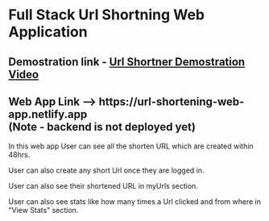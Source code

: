 <h1>Full Stack Url Shortning Web Application</h1>

<h2>Demostration link - <a href="https://drive.google.com/drive/folders/17lGqTgGDxpSF3xWkjzeJTeyouG7EMtFw?usp=sharing">Url Shortner Demostration Video</a></h2>
<h2>Web App Link --> https://url-shortening-web-app.netlify.app <br/> (Note - backend is not deployed yet)</h2>

<p>In this web app User can see all the shorten URL which are created within 48hrs.</p>
<p>User can also create any short Url once they are logged in.</p>
<p>User can also see their shortened URL in myUrls section.</p>
<p>User can also see stats like how many times a Url clicked and from where in "View Stats" section.</p>